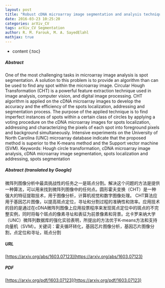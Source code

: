 ```yaml
---
layout: post
title: "Robust cDNA microarray image segmentation and analysis technique based on Hough circle transform"
date: 2016-03-23 10:25:20
categories: arXiv_CV
tags: arXiv_CV Segmentation
author: R. M. Farouk, M. A. SayedElahl
mathjax: true
---
```


* content
{:toc}

##### Abstract
One of the most challenging tasks in microarray image analysis is spot segmentation. A solution to this problem is to provide an algorithm than can be used to find any spot within the microarray image. Circular Hough Transformation (CHT) is a powerful feature extraction technique used in image analysis, computer vision, and digital image processing. CHT algorithm is applied on the cDNA microarray images to develop the accuracy and the efficiency of the spots localization, addressing and segmentation process. The purpose of the applied technique is to find imperfect instances of spots within a certain class of circles by applying a voting procedure on the cDNA microarray images for spots localization, addressing and characterizing the pixels of each spot into foreground pixels and background simultaneously. Intensive experiments on the University of North Carolina (UNC) microarray database indicate that the proposed method is superior to the K-means method and the Support vector machine (SVM). Keywords: Hough circle transformation, cDNA microarray image analysis, cDNA microarray image segmentation, spots localization and addressing, spots segmentation

##### Abstract (translated by Google)
微阵列图像分析中最具挑战性的任务之一是斑点分割。解决这个问题的方法是提供一种算法，可以用来找到微阵列图像中的任何点。圆形霍夫变换（CHT）是一种强大的特征提取技术，用于图像分析，计算机视觉和数字图像处理。 CHT算法应用于基因芯片图像，以提高斑点定位，寻址和分割过程的准确性和效率。应用技术的目的是通过在cDNA微阵列图像上应用投票程序来发现斑点定位中的斑点的不完整实例，同时将每个斑点的像素寻址和表征为前景像素和背景。北卡罗来纳大学（UNC）微阵列数据库的强化实验表明，所提出的方法优于K-means方法和支持向量机（SVM）。关键词：霍夫循环转化，基因芯片图像分析，基因芯片图像分割，点定位和寻址，斑点分割

##### URL
[https://arxiv.org/abs/1603.07123](https://arxiv.org/abs/1603.07123)

##### PDF
[https://arxiv.org/pdf/1603.07123](https://arxiv.org/pdf/1603.07123)

